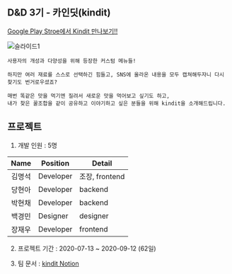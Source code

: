 ## D&D 3기 - 카인딧(kindit)

[Google Play Stroe에서 Kindit 만나보기!!](https://play.google.com/store/apps/details?id=com.dnd.kindit)

![슬라이드1](https://user-images.githubusercontent.com/45550607/93900029-e675ee00-fd2f-11ea-90b9-a22593f3843b.PNG)

```
사용자의 개성과 다양성을 위해 등장한 커스텀 메뉴들! 

하지만 여러 재료를 스스로 선택하긴 힘들고, SNS에 올라온 내용을 모두 캡쳐해두자니 다시 찾기도 번거로우셨죠? 

매번 똑같은 맛을 먹기엔 질려서 새로운 맛을 먹어보고 싶기도 하고, 
내가 찾은 꿀조합을 같이 공유하고 이야기하고 싶은 분들을 위해 kindit을 소개해드립니다.
```


## 프로젝트

1. 개발 인원 : 5명

|Name|Position|Detail|
|:---:|---|---|
|김명석|Developer|조장, frontend|
|당현아|Developer|backend|
|박현채|Developer|backend|
|백경민|Designer|designer|
|장재우|Developer|frontend|

2. 프로젝트 기간 : 2020-07-13 ~ 2020-09-12 (62일)

3. 팀 문서 : [kindit Notion](https://www.notion.so/D-D-Team5-kindit-9b239f2d5cae4ea7a6e5e075032f9cd3)

